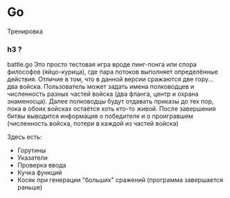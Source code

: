 # Go
Тренировка

### h3 ?
battle.go
  Это просто тестовая игра вроде пинг-понга или спора философов (яйцо-курица), где пара потоков выполняет определённые действия.
  Отличие в том, что в данной версии сражаются две гору... два войска.
  Пользователь может задать имена полководцев и численность разных частей войска (два фланга, центр и охрана знаменосца).
  Далее полководцы будут отдавать приказы до тех пор, пока в обоих войсках остаётся хоть кто-то живой.
  После завершения битвы выводится информация о победителе и о проигравшем (численность войска, потери в каждой из частей войска)
  
Здесь есть:
  - Горутины
  - Указатели
  - Проверка ввода
  - Кучка функций
  - Косяк при генерации "больших" сражений (программа завершается раньше)

